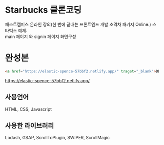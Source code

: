 # Starbucks 클론코딩
패스트캠퍼스 온라인 강의(한 번에 끝내는 프론트엔드 개발 초격차 패키지 Online.) 스타벅스 예제.  
main 페이지 와 signin 페이지 화면구성

# 완성본
```html
<a href="https://elastic-spence-57bbf2.netlify.app/" traget="_blank">DEMO</a>
```
https://elastic-spence-57bbf2.netlify.app/

## 사용언어
HTML, CSS, Javascript 

## 사용한 라이브러리
Lodash, GSAP, ScrollToPlugin, SWIPER, ScrollMagic


